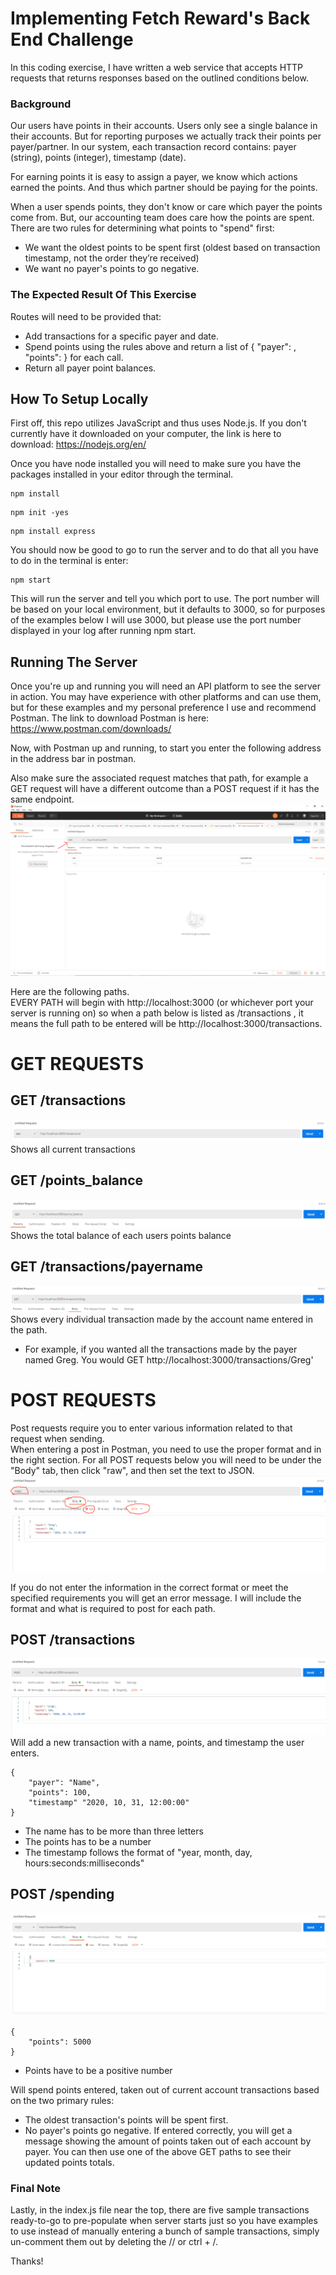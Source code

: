 # Implementing Fetch Reward's Back End Challenge

In this coding exercise, I have written a web service that accepts HTTP requests that returns responses based on the outlined conditions below.

### Background
Our users have points in their accounts. Users only see a single balance in their accounts. But for reporting purposes we actually track their
points per payer/partner. In our system, each transaction record contains: payer (string), points (integer), timestamp (date). 


For earning points it is easy to assign a payer, we know which actions earned the points. And thus which partner should be paying for the points. 


When a user spends points, they don't know or care which payer the points come from. But, our accounting team does care how the points are
spent. There are two rules for determining what points to "spend" first:
* We want the oldest points to be spent first (oldest based on transaction timestamp, not the order they’re received)
* We want no payer's points to go negative.

### The Expected Result Of This Exercise
Routes will need to be provided that:
* Add transactions for a specific payer and date.
* Spend points using the rules above and return a list of { "payer": <string>, "points": <integer> } for each call.
* Return all payer point balances.

## How To Setup Locally
First off, this repo utilizes JavaScript and thus uses Node.js.  If you don't currently have it downloaded on your computer, the link is here to download:
https://nodejs.org/en/


Once you have node installed you will need to make sure you have the packages installed in your editor through the terminal.
```
npm install
```
```
npm init -yes
```
```
npm install express
```


You should now be good to go to run the server and to do that all you have to do in the terminal is enter:
```
npm start
```
This will run the server and tell you which port to use.  The port number will be based on your local environment, but it defaults to 3000, so for purposes of the examples below I will use 3000, but please use the port number displayed in your log after running npm start.


## Running The Server
Once you're up and running you will need an API platform to see the server in action.  You may have experience with other platforms and can use them, but for these examples and my personal preference I use and recommend Postman.  The link to download Postman is here: https://www.postman.com/downloads/


Now, with Postman up and running, to start you enter the following address in the address bar in postman.


Also make sure the associated request matches that path, for example a GET request will have a different outcome than a POST request if it has the same endpoint.
![](img/postmanex.PNG)

Here are the following paths.  
EVERY PATH will begin with http://localhost:3000 (or whichever port your server is running on) so when a path below is listed as /transactions , it means the full path to be entered will be http://localhost:3000/transactions.

# GET REQUESTS


## GET /transactions
![](img/getTransactions.PNG)
Shows all current transactions
## GET /points_balance 
![](img/getPointBalance.PNG)
Shows the total balance of each users points balance
## GET /transactions/payername 
![](img/getTransactionsName.PNG)
Shows every individual transaction made by the account name entered in the path.
* For example, if you wanted all the transactions made by the payer named Greg.  You would GET http://localhost:3000/transactions/Greg'

# POST REQUESTS
Post requests require you to enter various information related to that request when sending.  
When entering a post in Postman, you need to use the proper format and in the right section.  For all POST requests below you will need to be under the "Body" tab, then click "raw", and then set the text to JSON.
![](img/postRequestex.PNG)

If you do not enter the information in the correct format or meet the specified requirements you will get an error message.
I will include the format and what is required to post for each path.

## POST /transactions
![](img/postTransactions.PNG)
Will add a new transaction with a name, points, and timestamp the user enters.
```
{
    "payer": "Name",
    "points": 100,
    "timestamp" "2020, 10, 31, 12:00:00"
}
```
* The name has to be more than three letters
* The points has to be a number
* The timestamp follows the format of "year, month, day, hours:seconds:milliseconds"

## POST /spending
![](img/postSpending.PNG)
```
{
    "points": 5000
}
```
* Points have to be a positive number

Will spend points entered, taken out of current account transactions based on the two primary rules:
* The oldest transaction's points will be spent first.
* No payer's points go negative.
If entered correctly, you will get a message showing the amount of points taken out of each account by payer.  You can then use one of the above GET paths to see their updated points totals.


### Final Note
Lastly, in the index.js file near the top, there are five sample transactions ready-to-go to pre-populate when server starts just so you have examples to use instead of manually entering a bunch of sample transactions, simply un-comment them out by deleting the // or ctrl + /.


Thanks!




